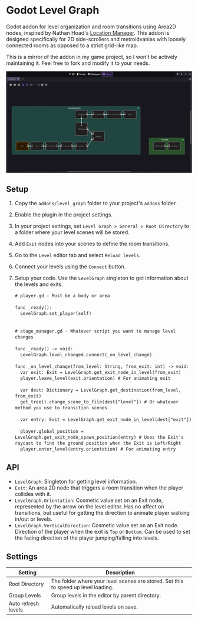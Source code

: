 # Godot Level Graph

Godot addon for level organization and room transitions using Area2D nodes, inspired by Nathan Hoad's [Location Manager](https://www.youtube.com/watch?v=_l3yTp9JOOg). This addon is designed specifically for 2D side-scrollers and metroidvanias with loosely connected rooms as opposed to a strict grid-like map.

This is a mirror of the addon in my game project, so I won't be actively maintaining it. Feel free to fork and modify it to your needs.

![Preview](.github/preview.png)

## Setup

1. Copy the `addons/level_graph` folder to your project's `addons` folder.
2. Enable the plugin in the project settings.
3. In your project settings, set `Level Graph > General > Root Directory` to a folder where your level scenes will be stored.
4. Add `Exit` nodes into your scenes to define the room transitions.
5. Go to the `Level` editor tab and select `Reload levels`.
6. Connect your levels using the `Connect` button.
7. Setup your code. Use the `LevelGraph` singleton to get information about the levels and exits.

   ```gdscript
   # player.gd - Must be a body or area

   func _ready():
     LevelGraph.set_player(self)


   # stage_manager.gd - Whatever script you want to manage level changes

   func _ready() -> void:
     LevelGraph.level_changed.connect(_on_level_change)

   func _on_level_change(from_level: String, from_exit: int) -> void:
     var exit: Exit = LevelGraph.get_exit_node_in_level(from_exit)
     player.leave_level(exit.orientation) # For animating exit

     var dest: Dictionary = LevelGraph.get_destination(from_level, from_exit)
     get_tree().change_scene_to_file(dest["level"]) # Or whatever method you use to transition scenes

     var entry: Exit = LevelGraph.get_exit_node_in_level(dest["exit"])

     player.global_position = LevelGraph.get_exit_node_spawn_position(entry) # Uses the Exit's raycast to find the ground position when the Exit is Left/Right
     player.enter_level(entry.orientation) # For animating entry
   ```

## API
- `LevelGraph`: Singleton for getting level information. 
- `Exit`: An area 2D node that triggers a room transition when the player collides with it.
- `LevelGraph.Orientation`: Cosmetic value set on an Exit node, represented by the arrow on the level editor. Has no affect on transitions, but useful for getting the direction to animate player walking in/out or levels.
- `LevelGraph.VerticalDirection`: Cosmetic value set on an Exit node. Direction of the player when the exit is `Top` or `Bottom`. Can be used to set the facing direction of the player jumping/falling into levels.

## Settings

| Setting             | Description                                                                        |
| ------------------- | ---------------------------------------------------------------------------------- |
| Root Directory      | The folder where your level scenes are stored. Set this to speed up level loading. |
| Group Levels        | Group levels in the editor by parent directory.                                    |
| Auto refresh levels | Automatically reload levels on save.                                               |
